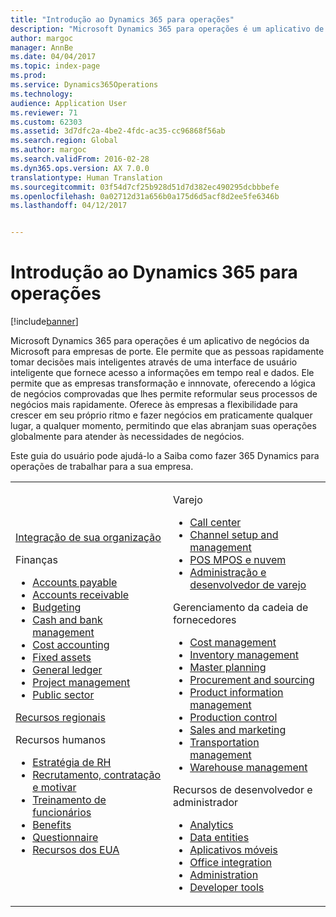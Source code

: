 ```yaml
---
title: "Introdução ao Dynamics 365 para operações"
description: "Microsoft Dynamics 365 para operações é um aplicativo de negócios da Microsoft para empresas de porte. Esta página ajuda você a aprender e começar com o produto."
author: margoc
manager: AnnBe
ms.date: 04/04/2017
ms.topic: index-page
ms.prod: 
ms.service: Dynamics365Operations
ms.technology: 
audience: Application User
ms.reviewer: 71
ms.custom: 62303
ms.assetid: 3d7dfc2a-4be2-4fdc-ac35-cc96868f56ab
ms.search.region: Global
ms.author: margoc
ms.search.validFrom: 2016-02-28
ms.dyn365.ops.version: AX 7.0.0
translationtype: Human Translation
ms.sourcegitcommit: 03f54d7cf25b928d51d7d382ec490295dcbbbefe
ms.openlocfilehash: 0a02712d31a656b0a175d6d5acf8d2ee5fe6346b
ms.lasthandoff: 04/12/2017


---
```

# <a name="introduction-to-dynamics-365-for-operations"></a>Introdução ao Dynamics 365 para operações

[!include[banner](includes/banner.md)]

Microsoft Dynamics 365 para operações é um aplicativo de negócios da Microsoft para empresas de porte. Ele permite que as pessoas rapidamente tomar decisões mais inteligentes através de uma interface de usuário inteligente que fornece acesso a informações em tempo real e dados. Ele permite que as empresas transformação e innnovate, oferecendo a lógica de negócios comprovadas que lhes permite reformular seus processos de negócios mais rapidamente. Oferece às empresas a flexibilidade para crescer em seu próprio ritmo e fazer negócios em praticamente qualquer lugar, a qualquer momento, permitindo que elas abranjam suas operações globalmente para atender às necessidades de negócios. 

Este guia do usuário pode ajudá-lo a Saiba como fazer 365 Dynamics para operações de trabalhar para a sua empresa.    

<table>
<colgroup>
<col width="50%" />
<col width="50%" />
</colgroup>
<tbody>
<tr class="odd">
<td><p><a href="get-started/onboarding-home.md">Integração de sua organização</a></p>
<p>Finanças</p>
<ul><li><a href="financials/accounts-payable/accounts-payable.md">Accounts payable</a></li>
<li><a href="financials/accounts-receivable/accounts-receivable.md">Accounts receivable</a></li>
<li><a href="financials/budgeting/budgeting-overview.md">Budgeting</a></li>
<li><a href="financials/cash-bank-management/cash-bank-management.md">Cash and bank management</a></li>
<li><a href="financials/cost-accounting/cost-accounting-home-page.md">Cost accounting</a></li>
<li><a href="financials/fixed-assets/fixed-assets.md">Fixed assets</a></li>
<li><a href="financials/general-ledger/general-ledger.md">General ledger</a></li>
<li><a href="financials/project-management/overview-project-management-accounting.md">Project management</a></li>
<li><a href="financials/public-sector/public-sector-functionality.md">Public sector</a></li></ul>
<p><a href="dev-itpro/lcs-solutions/country-region.md">Recursos regionais</a></p>
<p>Recursos humanos</p>
   <ul>
  <li><a href="human-resources/departments-jobs-positions.md">Estratégia de RH</a></li>
  <li><a href="human-resources/manage-recruiting-process.md">Recrutamento, contratação e motivar</a></li>
  <li><a href="human-resources/performance-management-overview.md">Treinamento de funcionários</a></li>
  <li><a href="human-resources/manage-benefit-program.md">Benefits</a></li>
  <li><a href="human-resources/questionnaires.md">Questionnaire</a></li>
  <li><a href="human-resources/localizations/noam-usa-payroll.md">Recursos dos EUA</a></li>
</ul></td>
  <td>
  <p>Varejo</p>
  <ul>
<li><a href="retail/call-center-functionality.md">Call center</a></li>
  <li><a href="retail/define-maintain-retail-channels.md">Channel setup and management</a></li>
  <li><a href="retail/define-maintain-channel-clients-registers-hw-stations.md">POS MPOS e nuvem</a></li>
  <li><a href="retail/dev-itpro/dev-retail-home-page.md">Administração e desenvolvedor de varejo</a></li></ul>
  <p>Gerenciamento da cadeia de fornecedores</p>
<ul>
<li><a href="supply-chain/cost-management/costing-sheets.md">Cost management</a></li>
  <li><a href="supply-chain/inventory/inventory-locations.md">Inventory management</a></li>
  <li><a href="supply-chain/master-planning/master-plans.md">Master planning</a></li>
  <li><a href="supply-chain/procurement/procurement-sourcing-overview.md">Procurement and sourcing</a></li>
  <li><a href="supply-chain/pim/set-up-maintain-product-configuration-model.md">Product information management</a></li>
  <li><a href="supply-chain/production-control/create-production-orders">Production control</a></li>
  <li><a href="supply-chain/sales-marketing/overview-sales-marketing.md">Sales and marketing</a></li>
  <li><a href="supply-chain/transportation/transportation-management-overview.md">Transportation management</a></li>
  <li><a href="supply-chain/warehousing/warehouse-configuration.md">Warehouse management</a></li></ul>
  <p>Recursos de desenvolvedor e administrador</p>
  <ul><li><a href="dev-itpro/analytics/analytics.md">Analytics</a></li>
  <li><a href="dev-itpro/data-entities/data-entities.md">Data entities</a></li>
  <li><a href="dev-itpro/mobile-apps/mobile-platform.md">Aplicativos móveis</a></li>
  <li><a href="dev-itpro/office-integration/office-integration.md">Office integration</a></li>
  <li><a href="dev-itpro/sysadmin/system-administration-home-page.md">Administration</a></li>
  <li><a href="dev-itpro/dev-tools/developer-home-page.md">Developer tools</a></li></ul></td>
</tr>
</tbody>
</table>

